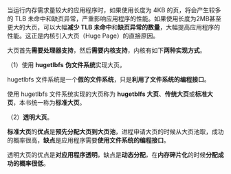 
当运行内存需求量较大的应用程序时，如果使用长度为 4KB 的页，将会产生较多的 TLB 未命中和缺页异常，严重影响应用程序的性能。如果使用长度为2MB甚至更大的大页，可以大幅**减少 TLB 未命中**和**缺页异常的数量**，大幅提高应用程序的性能。这正是内核引入大页（Huge Page）的直接原因。

大页首先**需要处理器支持**，然后**需要内核支持**，内核有如下**两种实现方式**。

（1）使用 **hugetlbfs** **伪文件系统**实现大页。

hugetlbfs 文件系统是一个**假的文件系统**，只是**利用了文件系统的编程接口**。

使用 hugetlbfs 文件系统实现的大页称为 **hugetblfs 大页**、**传统大页**或**标准大页**，本书统一称为**标准大页**。

（2）**透明大页**。

**标准大页**的**优点**是**预先分配大页到大页池**，进程申请大页的时候从大页池取，成功的概率很高，**缺点**是应用程序需要**使用文件系统的编程接口**。

透明大页的优点是**对应用程序透明**，缺点是**动态分配**，在**内存碎片化**的时候**分配成功的概率很低**。